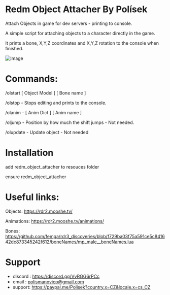 # Redm Object Attacher By Polísek
Attach Objects in game for dev servers - printing to console.

A simple script for attaching objects to a character directly in the game.

It prints a bone, X,Y,Z coordinates and X,Y,Z rotation to the console when finished.

![image](https://user-images.githubusercontent.com/107623238/182030083-af5600e5-8e36-4531-817d-819579405188.png)


# Commands:

/olstart [ Object Model ] [ Bone name ]

/olstop - Stops editing and prints to the console.

/olanim - [ Anim Dict ] [ Anim name ]

/oljump - Position by how much the shift jumps - Not needed. 

/olupdate - Update object - Not needed 

# Installation
add redm_object_attacher to resouces folder

ensure redm_object_attacher



# Useful links:

Objects: https://rdr2.mooshe.tv/

Animations: https://rdr2.mooshe.tv/animations/

Bones: https://github.com/femga/rdr3_discoveries/blob/f729ba03f75a591ce5c841642dc873345242f612/boneNames/mp_male__boneNames.lua



# Support
- discord : https://discord.gg/VvRGG6rPCc
- email :  polismanovicp@gmail.com
- support: https://paypal.me/Polisek?country.x=CZ&locale.x=cs_CZ
